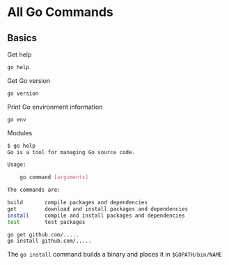 # All Go Commands

## Basics
Get help
```sh
go help
```
Get Go version
```sh
go version
```
Print Go environment information
```sh
go env
```
Modules
```sh
$ go help
Go is a tool for managing Go source code.

Usage:

    go command [arguments]

The commands are:

build       compile packages and dependencies
get         download and install packages and dependencies
install     compile and install packages and dependencies
test        test packages
```
```sh
go get github.com/.....
go install github.com/.....
```
The `go install` command builds a binary and places it in `$GOPATH/bin/NAME`
